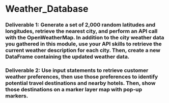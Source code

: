 # Weather_Database
### Deliverable 1: Generate a set of 2,000 random latitudes and longitudes, retrieve the nearest city, and perform an API call with the OpenWeatherMap. In addition to the city weather data you gathered in this module, use your API skills to retrieve the current weather description for each city. Then, create a new DataFrame containing the updated weather data.           

### Deliverable 2: Use input statements to retrieve customer weather preferences, then use those preferences to identify potential travel destinations and nearby hotels. Then, show those destinations on a marker layer map with pop-up markers.
